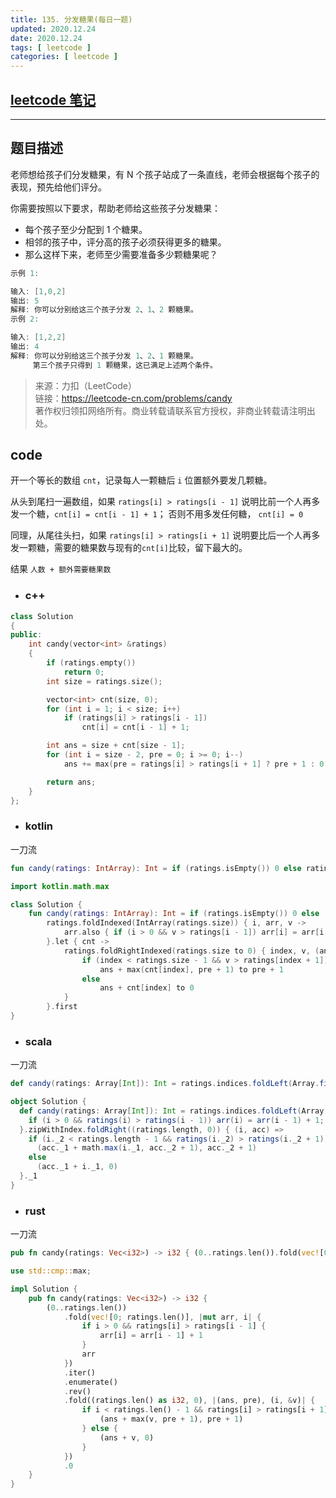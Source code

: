 ```yaml
---
title: 135. 分发糖果(每日一题)
updated: 2020.12.24  
date: 2020.12.24  
tags: [ leetcode ]
categories: [ leetcode ]
---
```


## [leetcode 笔记](https://lzyprime.github.io/leetcode/leetcode)

---

## 题目描述


老师想给孩子们分发糖果，有 N 个孩子站成了一条直线，老师会根据每个孩子的表现，预先给他们评分。

你需要按照以下要求，帮助老师给这些孩子分发糖果：

- 每个孩子至少分配到 1 个糖果。
- 相邻的孩子中，评分高的孩子必须获得更多的糖果。
- 那么这样下来，老师至少需要准备多少颗糖果呢？

```c++
示例 1:

输入: [1,0,2]
输出: 5
解释: 你可以分别给这三个孩子分发 2、1、2 颗糖果。
示例 2:

输入: [1,2,2]
输出: 4
解释: 你可以分别给这三个孩子分发 1、2、1 颗糖果。
     第三个孩子只得到 1 颗糖果，这已满足上述两个条件。
```

> 来源：力扣（LeetCode）  
> 链接：https://leetcode-cn.com/problems/candy  
> 著作权归领扣网络所有。商业转载请联系官方授权，非商业转载请注明出处。

## code

开一个等长的数组 `cnt`，记录每人一颗糖后 `i` 位置额外要发几颗糖。

从头到尾扫一遍数组，如果 `ratings[i] > ratings[i - 1]` 说明比前一个人再多发一个糖，`cnt[i] = cnt[i - 1] + 1`； 否则不用多发任何糖， `cnt[i] = 0`

同理，从尾往头扫，如果 `ratings[i] > ratings[i + 1]` 说明要比后一个人再多发一颗糖，需要的糖果数与现有的`cnt[i]`比较，留下最大的。

结果 `人数 + 额外需要糖果数`

- ### c++ 

```c++
class Solution
{
public:
    int candy(vector<int> &ratings)
    {
        if (ratings.empty())
            return 0;
        int size = ratings.size();

        vector<int> cnt(size, 0);
        for (int i = 1; i < size; i++)
            if (ratings[i] > ratings[i - 1])
                cnt[i] = cnt[i - 1] + 1;

        int ans = size + cnt[size - 1];
        for (int i = size - 2, pre = 0; i >= 0; i--)
            ans += max(pre = ratings[i] > ratings[i + 1] ? pre + 1 : 0, cnt[i]);

        return ans;
    }
};
```

- ### kotlin 

一刀流

```kotlin
fun candy(ratings: IntArray): Int = if (ratings.isEmpty()) 0 else ratings.foldIndexed(IntArray(ratings.size)) { i, arr, v -> arr.also { if (i > 0 && v > ratings[i - 1]) arr[i] = arr[i - 1] + 1 } }.let { cnt -> ratings.foldRightIndexed(ratings.size + cnt.last() to 0) { index, v, (ans, pre) -> if (index < ratings.size - 1 && v > ratings[index + 1]) ans + max(cnt[index], pre + 1) to pre + 1 else ans + cnt[index] to 0 } }.first
```

```kotlin
import kotlin.math.max

class Solution {
    fun candy(ratings: IntArray): Int = if (ratings.isEmpty()) 0 else
        ratings.foldIndexed(IntArray(ratings.size)) { i, arr, v ->
            arr.also { if (i > 0 && v > ratings[i - 1]) arr[i] = arr[i - 1] + 1 }
        }.let { cnt ->
            ratings.foldRightIndexed(ratings.size to 0) { index, v, (ans, pre) ->
                if (index < ratings.size - 1 && v > ratings[index + 1])
                    ans + max(cnt[index], pre + 1) to pre + 1
                else
                    ans + cnt[index] to 0
            }
        }.first
}
```

- ### scala

一刀流

```scala
def candy(ratings: Array[Int]): Int = ratings.indices.foldLeft(Array.fill(ratings.length)(0)) { (arr, i) => if (i > 0 && ratings(i) > ratings(i - 1)) arr(i) = arr(i - 1) + 1; arr }.zipWithIndex.foldRight((ratings.length, 0)) { (i, acc) => if (i._2 < ratings.length - 1 && ratings(i._2) > ratings(i._2 + 1)) (acc._1 + math.max(i._1, acc._2 + 1), acc._2 + 1) else (acc._1 + i._1, 0) }._1
```

```scala
object Solution {
  def candy(ratings: Array[Int]): Int = ratings.indices.foldLeft(Array.fill(ratings.length)(0)) { (arr, i) =>
    if (i > 0 && ratings(i) > ratings(i - 1)) arr(i) = arr(i - 1) + 1; arr
  }.zipWithIndex.foldRight((ratings.length, 0)) { (i, acc) =>
    if (i._2 < ratings.length - 1 && ratings(i._2) > ratings(i._2 + 1))
      (acc._1 + math.max(i._1, acc._2 + 1), acc._2 + 1)
    else
      (acc._1 + i._1, 0)
  }._1
}
```

- ### rust

一刀流

```rust
pub fn candy(ratings: Vec<i32>) -> i32 { (0..ratings.len()).fold(vec![0; ratings.len()], |mut arr, i| {if i > 0 && ratings[i] > ratings[i - 1] {arr[i] = arr[i - 1] + 1} arr}).iter().enumerate().rev().fold((ratings.len() as i32, 0), |(ans, pre), (i, &v)| {if i < ratings.len() - 1 && ratings[i] > ratings[i + 1] {(ans + max(v, pre + 1), pre + 1)} else {(ans + v, 0)}}).0}
```

```rust
use std::cmp::max;

impl Solution {
    pub fn candy(ratings: Vec<i32>) -> i32 {
        (0..ratings.len())
            .fold(vec![0; ratings.len()], |mut arr, i| {
                if i > 0 && ratings[i] > ratings[i - 1] {
                    arr[i] = arr[i - 1] + 1
                }
                arr
            })
            .iter()
            .enumerate()
            .rev()
            .fold((ratings.len() as i32, 0), |(ans, pre), (i, &v)| {
                if i < ratings.len() - 1 && ratings[i] > ratings[i + 1] {
                    (ans + max(v, pre + 1), pre + 1)
                } else {
                    (ans + v, 0)
                }
            })
            .0
    }
}
```